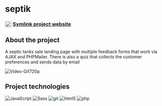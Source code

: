 # septik

<a href="https://cinemastar.herokuapp.com/">
  <div>
   <img align="left" alt="Cinema Stars" width="22px" src="https://i.ya-webdesign.com/images/internet-transparent-globe-8.png" />
   <h3><a href="https://solmyrik.github.io/septik/">Symlink project website</a></h3>
  </div>
</a>

## About the project

A septic tanks sale landing page with multiple feedback forms that work via AJAX and PHPMailer. There is also a quiz that collects the customer preferences and sends data by email


![Video-Gif720p](https://github.com/Solmyrik/septik/blob/main/git/%D0%A1%D0%B5%D0%BF%D1%82%D0%B8%D0%BA_-_Google_Chrome_2022-10-28_12-30-26.gif?raw=true)


## Project technologies

<p>
  <img alt="JavaScript" src="https://img.shields.io/badge/-JavaScript-ffff00?style=flat-square&logo=javascript&logoColor=black" />
  <img alt="Sass" src="https://img.shields.io/badge/-Sass-CC6699?style=flat-square&logo=sass&logoColor=white" />
  <img alt="git" src="https://img.shields.io/badge/-Git-F05032?style=flat-square&logo=git&logoColor=white" />
  <img alt="html5" src="https://img.shields.io/badge/-HTML5-E34F26?style=flat-square&logo=html5&logoColor=white" />
  <img alt="php" src="https://img.shields.io/badge/-PHP-310062?style=flat-square&logo=php&logoColor=white" />

  
  
  
</p>
